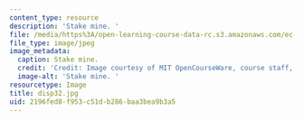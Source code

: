 ```yaml
---
content_type: resource
description: 'Stake mine. '
file: /media/https%3A/open-learning-course-data-rc.s3.amazonaws.com/ec-s06-design-for-demining-spring-2007/2196fed8f953c51db286baa3bea9b3a5_disp32.jpg
file_type: image/jpeg
image_metadata:
  caption: Stake mine.
  credit: 'Credit: Image courtesy of MIT OpenCourseWare, course staff, and students.'
  image-alt: 'Stake mine. '
resourcetype: Image
title: disp32.jpg
uid: 2196fed8-f953-c51d-b286-baa3bea9b3a5
---
```

